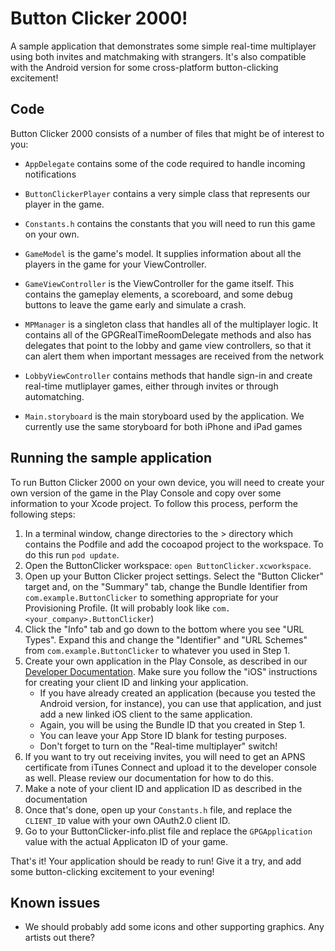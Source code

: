 # Button Clicker 2000!

A sample application that demonstrates some simple real-time multiplayer using both
invites and matchmaking with strangers. It's also compatible with the Android version
for some cross-platform button-clicking excitement! 

## Code

Button Clicker 2000 consists of a number of files that might be of interest to you:

* `AppDelegate` contains some of the code required to handle incoming notifications

* `ButtonClickerPlayer` contains a very simple class that represents our player in
the game.

* `Constants.h` contains the constants that you will need to run this game on your 
own.

* `GameModel` is the game's model. It supplies information about all the players 
in the game for your ViewController.

* `GameViewController` is the ViewController for the game itself. This contains the
gameplay elements, a scoreboard, and some debug buttons to leave the game early and
simulate a crash.

* `MPManager` is a singleton class that handles all of the multiplayer logic. It 
contains all of the GPGRealTimeRoomDelegate methods and also has delegates that
point to the lobby and game view controllers, so that it can alert them when important
messages are received from the network

* `LobbyViewController` contains methods that handle sign-in and create real-time
mutliplayer games, either through invites or through automatching.

* `Main.storyboard` is the main storyboard used by the application. We currently
use the same storyboard for both iPhone and iPad games 


## Running the sample application

To run Button Clicker 2000  on your own device, you will need to create
your own version of the game in the Play Console and copy over some information to
your Xcode project. To follow this process, perform the following steps:


1. In a terminal window, change directories to the <ButtonClicker>> directory which contains the Podfile 
and add the cocoapod project to the workspace.  To do this run `pod update`.
2. Open the ButtonClicker workspace: `open ButtonClicker.xcworkspace`.
1. Open up your Button Clicker project settings. Select the "Button Clicker" target and,
  on the "Summary" tab, change the Bundle Identifier from `com.example.ButtonClicker` to
  something appropriate for your Provisioning Profile. (It will probably look like
  `com.<your_company>.ButtonClicker`)
2. Click the "Info" tab and go down to the bottom where you see "URL Types". Expand
  this and change the "Identifier" and "URL Schemes" from `com.example.ButtonClicker` to
  whatever you used in Step 1.
3. Create your own application in the Play Console, as described in our [Developer
  Documentation](https://developers.google.com/games/services/console/enabling). Make
  sure you follow the "iOS" instructions for creating your client ID and linking
  your application.
    * If you have already created an application (because you tested the Android version,
  for instance), you can use that application, and just add a new linked iOS client to the same
  application.
    * Again, you will be using the Bundle ID that you created in Step 1.
    * You can leave your App Store ID blank for testing purposes.
 	* Don't forget to turn on the "Real-time multiplayer" switch!
4. If you want to try out receiving invites, you will need to get an APNS certificate
  from iTunes Connect and upload it to the developer console as well. Please review our 
  documentation for how to do this.
5. Make a note of your client ID and application ID as described in the
  documentation
6. Once that's done, open up your `Constants.h` file, and replace the `CLIENT_ID` value
  with your own OAuth2.0 client ID.
7. Go to your ButtonClicker-info.plist file and replace the `GPGApplication` value with
  the actual Applicaton ID of your game.

That's it! Your application should be ready to run!  Give it a try, and add some button-clicking
excitement to your evening!

## Known issues

* We should probably add some icons and other supporting graphics. Any artists out there?
